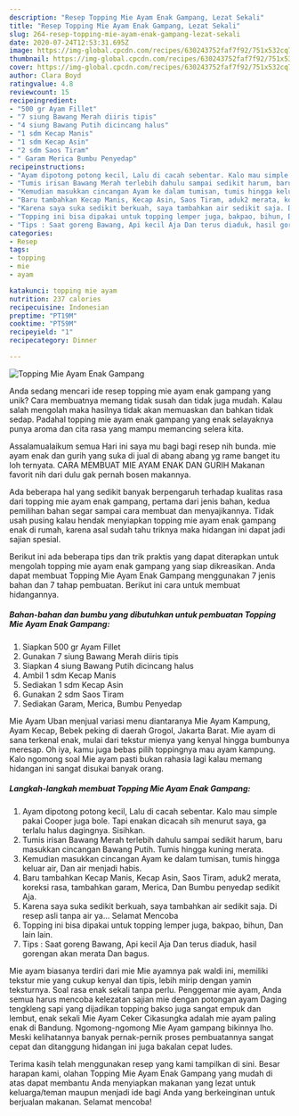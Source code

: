 ```yaml
---
description: "Resep Topping Mie Ayam Enak Gampang, Lezat Sekali"
title: "Resep Topping Mie Ayam Enak Gampang, Lezat Sekali"
slug: 264-resep-topping-mie-ayam-enak-gampang-lezat-sekali
date: 2020-07-24T12:53:31.695Z
image: https://img-global.cpcdn.com/recipes/630243752faf7f92/751x532cq70/topping-mie-ayam-enak-gampang-foto-resep-utama.jpg
thumbnail: https://img-global.cpcdn.com/recipes/630243752faf7f92/751x532cq70/topping-mie-ayam-enak-gampang-foto-resep-utama.jpg
cover: https://img-global.cpcdn.com/recipes/630243752faf7f92/751x532cq70/topping-mie-ayam-enak-gampang-foto-resep-utama.jpg
author: Clara Boyd
ratingvalue: 4.8
reviewcount: 15
recipeingredient:
- "500 gr Ayam Fillet"
- "7 siung Bawang Merah diiris tipis"
- "4 siung Bawang Putih dicincang halus"
- "1 sdm Kecap Manis"
- "1 sdm Kecap Asin"
- "2 sdm Saos Tiram"
- " Garam Merica Bumbu Penyedap"
recipeinstructions:
- "Ayam dipotong potong kecil, Lalu di cacah sebentar. Kalo mau simple pakai Cooper juga bole. Tapi enakan dicacah sih menurut saya, ga terlalu halus dagingnya. Sisihkan."
- "Tumis irisan Bawang Merah terlebih dahulu sampai sedikit harum, baru masukkan cincangan Bawang Putih. Tumis hingga kuning merata."
- "Kemudian masukkan cincangan Ayam ke dalam tumisan, tumis hingga keluar air, Dan air menjadi habis."
- "Baru tambahkan Kecap Manis, Kecap Asin, Saos Tiram, aduk2 merata, koreksi rasa, tambahkan garam, Merica, Dan Bumbu penyedap sedikit Aja."
- "Karena saya suka sedikit berkuah, saya tambahkan air sedikit saja. Di resep asli tanpa air ya... Selamat Mencoba"
- "Topping ini bisa dipakai untuk topping lemper juga, bakpao, bihun, Dan lain lain."
- "Tips : Saat goreng Bawang, Api kecil Aja Dan terus diaduk, hasil gorengan akan merata Dan bagus."
categories:
- Resep
tags:
- topping
- mie
- ayam

katakunci: topping mie ayam 
nutrition: 237 calories
recipecuisine: Indonesian
preptime: "PT19M"
cooktime: "PT59M"
recipeyield: "1"
recipecategory: Dinner

---
```



![Topping Mie Ayam Enak Gampang](https://img-global.cpcdn.com/recipes/630243752faf7f92/751x532cq70/topping-mie-ayam-enak-gampang-foto-resep-utama.jpg)

Anda sedang mencari ide resep topping mie ayam enak gampang yang unik? Cara membuatnya memang tidak susah dan tidak juga mudah. Kalau salah mengolah maka hasilnya tidak akan memuaskan dan bahkan tidak sedap. Padahal topping mie ayam enak gampang yang enak selayaknya punya aroma dan cita rasa yang mampu memancing selera kita.

Assalamualaikum semua Hari ini saya mu bagi bagi resep nih bunda. mie ayam enak dan gurih yang suka di jual di abang abang yg rame banget itu loh ternyata. CARA MEMBUAT MIE AYAM ENAK DAN GURIH Makanan favorit nih dari dulu gak pernah bosen makannya.

Ada beberapa hal yang sedikit banyak berpengaruh terhadap kualitas rasa dari topping mie ayam enak gampang, pertama dari jenis bahan, kedua pemilihan bahan segar sampai cara membuat dan menyajikannya. Tidak usah pusing kalau hendak menyiapkan topping mie ayam enak gampang enak di rumah, karena asal sudah tahu triknya maka hidangan ini dapat jadi sajian spesial.


Berikut ini ada beberapa tips dan trik praktis yang dapat diterapkan untuk mengolah topping mie ayam enak gampang yang siap dikreasikan. Anda dapat membuat Topping Mie Ayam Enak Gampang menggunakan 7 jenis bahan dan 7 tahap pembuatan. Berikut ini cara untuk membuat hidangannya.

<!--inarticleads1-->

##### Bahan-bahan dan bumbu yang dibutuhkan untuk pembuatan Topping Mie Ayam Enak Gampang:

1. Siapkan 500 gr Ayam Fillet
1. Gunakan 7 siung Bawang Merah diiris tipis
1. Siapkan 4 siung Bawang Putih dicincang halus
1. Ambil 1 sdm Kecap Manis
1. Sediakan 1 sdm Kecap Asin
1. Gunakan 2 sdm Saos Tiram
1. Sediakan  Garam, Merica, Bumbu Penyedap


Mie Ayam Uban menjual variasi menu diantaranya Mie Ayam Kampung, Ayam Kecap, Bebek peking di daerah Grogol, Jakarta Barat. Mie ayam di sana terkenal enak, mulai dari tekstur mienya yang kenyal hingga bumbunya meresap. Oh iya, kamu juga bebas pilih toppingnya mau ayam kampung. Kalo ngomong soal Mie ayam pasti bukan rahasia lagi kalau memang hidangan ini sangat disukai banyak orang. 

<!--inarticleads2-->

##### Langkah-langkah membuat Topping Mie Ayam Enak Gampang:

1. Ayam dipotong potong kecil, Lalu di cacah sebentar. Kalo mau simple pakai Cooper juga bole. Tapi enakan dicacah sih menurut saya, ga terlalu halus dagingnya. Sisihkan.
1. Tumis irisan Bawang Merah terlebih dahulu sampai sedikit harum, baru masukkan cincangan Bawang Putih. Tumis hingga kuning merata.
1. Kemudian masukkan cincangan Ayam ke dalam tumisan, tumis hingga keluar air, Dan air menjadi habis.
1. Baru tambahkan Kecap Manis, Kecap Asin, Saos Tiram, aduk2 merata, koreksi rasa, tambahkan garam, Merica, Dan Bumbu penyedap sedikit Aja.
1. Karena saya suka sedikit berkuah, saya tambahkan air sedikit saja. Di resep asli tanpa air ya... Selamat Mencoba
1. Topping ini bisa dipakai untuk topping lemper juga, bakpao, bihun, Dan lain lain.
1. Tips : Saat goreng Bawang, Api kecil Aja Dan terus diaduk, hasil gorengan akan merata Dan bagus.


Mie ayam biasanya terdiri dari mie Mie ayamnya pak waldi ini, memiliki tekstur mie yang cukup kenyal dan tipis, lebih mirip dengan yamin teksturnya. Soal rasa enak sekali tanpa perlu. Penggemar mie ayam, Anda semua harus mencoba kelezatan sajian mie dengan potongan ayam Daging tengkleng sapi yang dijadikan topping bakso juga sangat empuk dan lembut, enak sekali Mie Ayam Ceker Cikasungka adalah mie ayam paling enak di Bandung. Ngomong-ngomong Mie Ayam gampang bikinnya lho. Meski kelihatannya banyak pernak-pernik proses pembuatannya sangat cepat dan ditanggung hidangan ini juga bakalan cepat ludes. 

Terima kasih telah menggunakan resep yang kami tampilkan di sini. Besar harapan kami, olahan Topping Mie Ayam Enak Gampang yang mudah di atas dapat membantu Anda menyiapkan makanan yang lezat untuk keluarga/teman maupun menjadi ide bagi Anda yang berkeinginan untuk berjualan makanan. Selamat mencoba!
